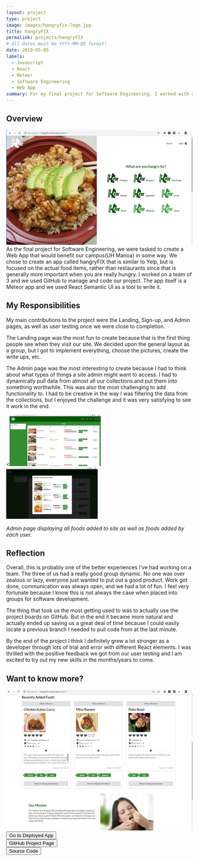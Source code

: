 ```yaml
---
layout: project
type: project
image: images/hangryfix-logo.jpg
title: hangryFIX
permalink: projects/hangryFIX
# All dates must be YYYY-MM-DD format!
date: 2019-05-05
labels:
  - Javascript
  - React
  - Meteor
  - Software Engineering
  - Web App
summary: For my final project for Software Engineering, I worked with a team to develop a Web App that would help alleviate hangriness on UH Manoa's campus.
---
```



## Overview
 <img class="ui medium left floated image" src="../images/hf-landing.png">
As the final project for Software Engineering, we were tasked to create a Web App that would benefit our campus(UH Manoa) in some way.  We chose to create an app called hangryFIX that is similar to Yelp, but is focused on the actual food items, rather than restaurants since that is generally more important when you are really hungry.  I worked on a team of 3 and we used GitHub to manage and code our project.  The app itself is a Meteor app and we used React Semantic UI as a tool to write it.

## My Responsibilities

My main contributions to the project were the Landing, Sign-up, and Admin pages, as well as user testing once we were close to completion.

The Landing page was the most fun to create because that is the first thing people see when they visit our site.  We decided upon the general layout as a group, but I got to implement everything, choose the pictures, create the write ups, etc.

The Admin page was the most interesting to create because I had to think about what types of things a site admin might want to access.  I had to dynamically pull data from almost all our collections and put them into something worthwhile.  This was also the most challenging to add functionality to.  I had to be creative in the way I was filtering the data from the collections, but I enjoyed the challenge and it was very satisfying to see it work in the end.

<div class="ui images">
  <<img class="ui image" src="../images/hf-admin.png" width="49%">
   <img class="ui image" src="../images/hf-admin2a.png" width="49%">
</div>

*Admin page displaying all foods added to site as well as foods added by each user.*

## Reflection
Overall, this is probably one of the better experiences I've had working on a team.  The three of us had a really good group dynamic.  No one was over zealous or lazy, everyone just wanted to put out a good product.  Work got done, communication was always open, and we had a lot of fun.  I feel very fortunate because I know this is not always the case when placed into groups for software development.  

The thing that took us the most getting used to was to actually use the project boards on GitHub.  But in the end it became more natural and actually ended up saving us a great deal of time because I could easily locate a previous branch I needed to pull code from at the last minute.


By the end of the project I think I definitely grew a lot stronger as a developer through lots of trial and error with different React elements.  I was thrilled with the positive feedback we got from our user testing and I am excited to try out my new skills in the months/years to come.


## Want to know more?

<img class="ui medium right floated image" src="../images/hf-landing2.png">
<a href="http://hangryfix.meteorapp.com/#/"><button>Go to Deployed App</button></a>
<br>
<a href="https://hangryfix.github.io/"><button>GitHub Project Page</button></a>
<br>
<a href="https://github.com/hangryfix/hangryfix"><button>Source Code</button></a>

